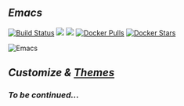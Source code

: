 ## *Emacs*

[![Build Status](https://travis-ci.org/AfsmNGhr/emacs.svg)](https://travis-ci.org/AfsmNGhr/emacs)
[![](https://images.microbadger.com/badges/version/afsmnghr/alpine-emacs.svg)](https://microbadger.com/images/afsmnghr/alpine-emacs "Get your own version badge on microbadger.com")
[![](https://images.microbadger.com/badges/image/afsmnghr/alpine-emacs.svg)](https://microbadger.com/images/afsmnghr/alpine-emacs "Get your own image badge on microbadger.com")
[![Docker Pulls](https://img.shields.io/docker/pulls/afsmnghr/alpine-emacs.svg?style=flat-square)](https://hub.docker.com/r/afsmnghr/alpine-emacs/)
[![Docker Stars](https://img.shields.io/docker/stars/afsmnghr/alpine-emacs.svg?style=flat-square)](https://hub.docker.com/r/afsmgnhr/alpine-emacs/)

![Emacs](https://raw.githubusercontent.com/myuhe/org-gcal.el/master/emacs.png)

## *Customize & [Themes](themes.md)*

### *To be continued...*

